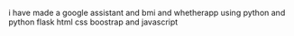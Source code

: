i have made  a google assistant and bmi and whetherapp using python and  python flask html css boostrap and javascript
